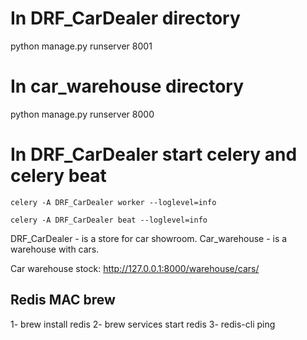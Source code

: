 # In DRF_CarDealer directory
python manage.py runserver 8001

# In car_warehouse directory
python manage.py runserver 8000

# In DRF_CarDealer start celery and celery beat

```celery -A DRF_CarDealer worker --loglevel=info```


```celery -A DRF_CarDealer beat --loglevel=info```

DRF_CarDealer - is a store for car showroom.
Car_warehouse - is a warehouse with cars.


Car warehouse stock: http://127.0.0.1:8000/warehouse/cars/

## Redis MAC brew

1- brew install redis
2- brew services start redis
3- redis-cli ping
